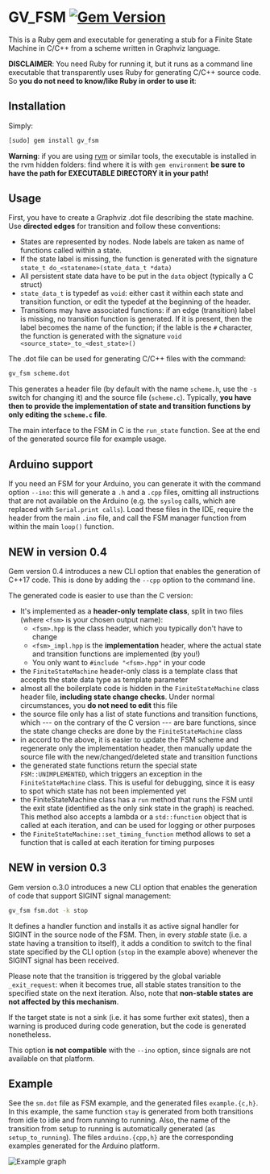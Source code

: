 # GV_FSM [![Gem Version](https://badge.fury.io/rb/gv_fsm.svg)](https://badge.fury.io/rb/gv_fsm)

This is a Ruby gem and executable for generating a stub for a Finite State Machine in C/C++ from a scheme written in Graphviz language.

**DISCLAIMER**: You need Ruby for running it, but it runs as a command line executable that transparently uses Ruby for generating C/C++ source code. So **you do not need to know/like Ruby in order to use it**:

## Installation

Simply:

```sh
[sudo] gem install gv_fsm
```

**Warning**: if you are using [rvm](https://rvm.io) or similar tools, the executable is installed in the rvm hidden folders: find where it is with `gem environment` **be sure to have the path for EXECUTABLE DIRECTORY it in your path!**

## Usage

First, you have to create a Graphviz .dot file describing the state machine. Use **directed edges** for transition and follow these conventions:

* States are represented by nodes. Node labels are taken as name of functions called within a state.
* If the state label is missing, the function is generated with the signature `state_t do_<statename>(state_data_t *data)`
* All persistent state data have to be put in the `data` object (typically a C struct)
* `state_data_t` is typedef as `void`: either cast it within each state and transition function, or edit the typedef at the beginning of the header.
* Transitions may have associated functions: if an edge (transition) label is missing, no transition function is generated. If it is present, then the label becomes the name of the function; if the lable is the `#` character, the function is generated with the signature `void <source_state>_to_<dest_state>()`
  
The .dot file can be used for generating C/C++ files with the command:

```sh
gv_fsm scheme.dot
```

This generates a header file (by default with the name `scheme.h`, use the `-s` switch for changing it) and the source file (`scheme.c`). Typically, **you have then to provide the implementation of state and transition functions by only editing the `scheme.c` file**.

The main interface to the FSM in C is the `run_state` function. See at the end of the generated source file for example usage.

## Arduino support

If you need an FSM for your Arduino, you can generate it with the command option `--ino`: this will generate a `.h` and a `.cpp` files, omitting all instructions that are not available on the Arduino (e.g. the `syslog` calls, which are replaced with `Serial.print calls`). Load these files in the IDE, require the header from the main `.ino` file, and call the FSM manager function from within the main `loop()` function.

## NEW in version 0.4

Gem version 0.4 introduces a new CLI option that enables the generation of C++17 code. This is done by adding the `--cpp` option to the command line.

The generated code is easier to use than the C version:

* It's implemented as a **header-only template class**, split in two files (where `<fsm>` is your chosen output name): 
  * `<fsm>.hpp` is the class header, which you typically don't have to change 
  * `<fsm>_impl.hpp` is the **implementation** header, where the actual state and transition functions are implemented (by you!)
  * You only want to `#include "<fsm>.hpp"` in your code
* the `FiniteStateMachine` header-only class is a template class that accepts the state data type as template parameter
* almost all the boilerplate code is hidden in the `FiniteStateMachine` class header file, **including state change checks**. Under normal circumstances, you **do not need to edit** this file
* the source file only has a list of state functions and transition functions, which --- on the contrary of the C version --- are bare functions, since the state change checks are done by the `FiniteStateMachine` class
* in accord to the above, it is easier to update the FSM scheme and regenerate only the implementation header, then manually update the source file with the new/changed/deleted state and transition functions
* the generated state functions return the special state `FSM::UNIMPLEMENTED`, which triggers an exception in the `FiniteStateMachine` class. This is useful for debugging, since it is easy to spot which state has not been implemented yet
* the FiniteStateMachine class has a `run` method that runs the FSM until the exit state (identified as the only sink state in the graph) is reached. This method also accepts a lambda or a `std::function` object that is called at each iteration, and can be used for logging or other purposes
* the `FiniteStateMachine::set_timing_function` method allows to set a function that is called at each iteration for timing purposes


## NEW in version 0.3

Gem version o.3.0 introduces a new CLI option that enables the generation of code that support SIGINT signal management:

```bash
gv_fsm fsm.dot -k stop
```

It defines a handler function and installs it as active signal handler for SIGINT in the source node of the FSM. Then, in every *stable* state (i.e. a state having a transition to itself), it adds a condition to switch to the final state specified by the CLI option (`stop` in the example above) whenever the SIGINT signal has been received.

Please note that the transition is triggered by the global variable `_exit_request`: when it becomes true, all stable states transition to the specified state on the next iteration. Also, note that **non-stable states are not affected by this mechanism**.

If the target state is not a sink (i.e. it has some further exit states), then a warning is produced during code generation, but the code is generated nonetheless.

This option **is not compatible** with the `--ino` option, since signals are not available on that platform.

## Example

See the `sm.dot` file as FSM example, and the generated files `example.{c,h}`. In this example, the same function `stay` is generated from both transitions from idle to idle and from running to running. Also, the name of the transition from setup to running is automatically generated (as `setup_to_running`).
The files `arduino.{cpp,h}` are the corresponding examples generated for the Arduino platform.

![Example graph](example.png)
